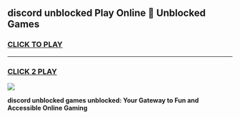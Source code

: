 
## discord unblocked Play Online 👋 Unblocked Games
<h3>
<a href="https://premium.freeplayer.one?title=discord_unblocked&ref=19F">CLICK TO PLAY</a></h3>
<hr>

<h3>
<a href="https://premium.freeplayer.one?title=discord_unblocked&ref=19F">CLICK 2 PLAY</a>
  
</h3>

<a href="https://premium.freeplayer.one?title=discord_unblocked&ref=19F"><img src="https://clearcache.store/games.png"></a>


**discord unblocked games unblocked: Your Gateway to Fun and Accessible Online Gaming**
